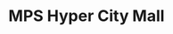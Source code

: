 ---
title: "MPS Hyper City Mall"
url: /thiruvananthapuram/mps-hyper-city-mall/
shop: supermarket
---